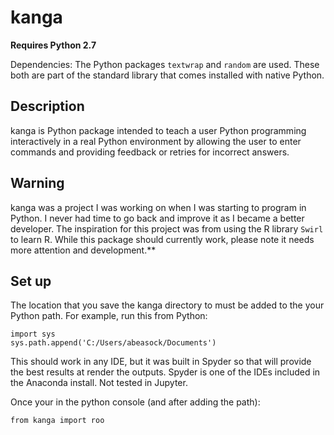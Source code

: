 # kanga

**Requires Python 2.7**

Dependencies: 
The Python packages `textwrap` and `random` are used. These both are part of the standard library that comes installed with native Python.

## Description
kanga is Python package intended to teach a user Python programming interactively in a real Python environment by allowing the user to enter commands and providing feedback or retries for incorrect answers. 

## Warning
kanga was a project I was working on when I was starting to program in Python. I never had time to go back and improve it as I became a better developer. The inspiration for this project was from using the R library `Swirl` to learn R. While this package should currently work, please note it needs more attention and development.**

## Set up
The location that you save the kanga directory to must be added to the your Python path. For example, run this from Python:

	import sys
	sys.path.append('C:/Users/abeasock/Documents')

This should work in any IDE, but it was built in Spyder so that will provide the best results at render the outputs. Spyder is one of the IDEs included in the Anaconda install. Not tested in Jupyter.

Once your in the python console (and after adding the path):
	
	from kanga import roo
